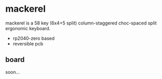 # mackerel

mackerel is a 58 key (6x4+5 split) column-staggered choc-spaced split ergonomic keyboard.

- rp2040-zero based
- reversible pcb

## board

soon...